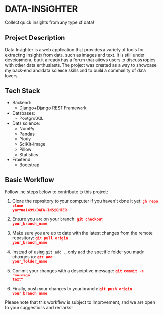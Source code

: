 # DATA-INSiGHTER

Collect quick insights from any type of data!

## Project Description

Data Insighter is a web application that provides a variety of tools for extracting insights from data, such as images and text. It is still under development, but it already has a forum that allows users to discuss topics with other data enthusiasts. The project was created as a way to showcase my back-end and data science skills and to build a community of data lovers.

## Tech Stack

- Backend:
    - Django+Django REST Framework
- Databases:
    - PostgreSQL
- Data science:
    - NumPy
    - Pandas
    - Plotly
    - SciKit-Image
    - Pillow
    - Statistics
- Frontend:
    - Bootstrap

## Basic Workflow

Follow the steps below to contribute to this project:

1. Clone the repository to your computer if you haven't done it yet:
   <code><strong style="color: red;">gh repo clone yaryna1499/DATA-INSiGHTER</strong></code>

2. Ensure you are on your branch:
   <code><strong style="color: red;">git checkout your_branch_name</strong></code>

3. Make sure you are up to date with the latest changes from the remote repository:
   <code><strong style="color: red;">git pull origin your_branch_name</strong></code>

4. Instead of using `git add .`, only add the specific folder you made changes to:
   <code><strong style="color: red;">git add your_folder_name</strong></code>

5. Commit your changes with a descriptive message:
   <code><strong style="color: red;">git commit -m "message text"</strong></code>

6. Finally, push your changes to your branch:
   <code><strong style="color: red;">git push origin your_branch_name</strong></code>

Please note that this workflow is subject to improvement, and we are open to your suggestions and remarks!

